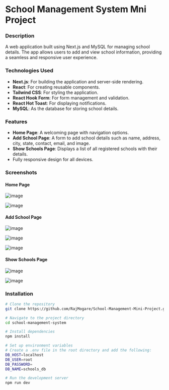 # School Management System Mni Project

### Description
A web application built using Next.js and MySQL for managing school details. The app allows users to add and view school information, providing a seamless and responsive user experience.

### Technologies Used
- **Next.js**: For building the application and server-side rendering.
- **React**: For creating reusable components.
- **Tailwind CSS**: For styling the application.
- **React Hook Form**: For form management and validation.
- **React Hot Toast**: For displaying notifications.
- **MySQL**: As the database for storing school details.

### Features
- **Home Page**: A welcoming page with navigation options.
- **Add School Page**: A form to add school details such as name, address, city, state, contact, email, and image.
- **Show Schools Page**: Displays a list of all registered schools with their details.
- Fully responsive design for all devices.

### Screenshots

#### Home Page
![image](https://github.com/user-attachments/assets/d24fdb1f-1f46-4a19-bf58-65e653ba2ab0)

![image](https://github.com/user-attachments/assets/5718167e-356f-44cd-83c8-c89b6f707684)



#### Add School Page
![image](https://github.com/user-attachments/assets/32dc3611-1eb0-4e0c-ad08-7d7035ae227a)

![image](https://github.com/user-attachments/assets/cb02d486-7183-41db-8762-6471e9ffb7af)

![image](https://github.com/user-attachments/assets/fcd24c4a-513a-4c14-9665-51fb734e1301)



#### Show Schools Page
![image](https://github.com/user-attachments/assets/56ce7358-d76e-445b-a373-594ba2cb38c5)

![image](https://github.com/user-attachments/assets/610a5bf8-5502-4708-8804-b1c14bf0fa21)



### Installation
```bash
# Clone the repository
git clone https://github.com/RajMogare/School-Management-Mini-Project.git

# Navigate to the project directory
cd school-management-system

# Install dependencies
npm install

# Set up environment variables
# Create a .env file in the root directory and add the following:
DB_HOST=localhost
DB_USER=root
DB_PASSWORD=
DB_NAME=schools_db

# Run the development server
npm run dev
```

